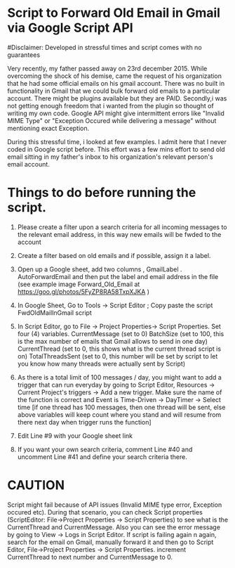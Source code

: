 # Script to Forward Old Email in Gmail via Google Script API 
#Disclaimer: 
Developed in stressful times and script comes with no guarantees

Very recently, my father passed away on 23rd december 2015. While overcoming the shock of his demise, came the request of his organization that he had some official emails on his gmail account. There was no built in functionality in Gmail that we could bulk forward old emails to a particular account. There might be plugins available but they are PAID. Secondly,i was not getting enough freedom that i wanted from the plugin so thought of writing my own code. Google API might give intermittent errors like "Invalid MIME Type" or "Exception Occured while delivering a message" without mentioning exact Exception.

During this stressful time, i looked at few examples. I admit here that I never coded in Google script before. This effort was a few mins effort to send old email sitting in my father's inbox to his organization's relevant person's email account.

# Things to do before running the script.

1. Please create a filter upon a search criteria for all incoming messages to the relevant email address, in this way new emails will be fwded to the account
2. Create a filter based on old emails and if possible, assign it a label.
3. Open up a Google sheet, add two columns , GmailLabel . AutoForwardEmail  and then put the label and email address in the file (see example image Forward_Old_Email at https://goo.gl/photos/5FyZP8RA58TxpXJKA ) 
4. In Google Sheet, Go to Tools -> Script Editor  ; Copy paste the script FwdOldMailInGmail script 
5. In Script Editor, go to File -> Project Properties-> Script Properties. Set four (4) variables. 
CurrentMessage (set to 0) 
BatchSize (set to 100, this is the max number of emails that Gmail allows to send in one day) 
CurrentThread (set to 0, this shows what is the current thread script is on) 
TotalThreadsSent (set to 0, this number will be set by script to let you know how many threads were actually sent by Script)
6. As there is a total limit of 100 messages / day, you might want to add a trigger that can run everyday by going to Script Editor, Resources -> Current Project's triggers -> Add a new trigger. Make sure the name of the function is correct and Event is Time-Driven -> DayTimer -> Select time 
 [if one thread has 100 messages, then one thread will be sent, else above variables will keep count where you stand and will resume from there next day when trigger runs the function]

7. Edit Line #9 with your Google sheet link
8. If you want your own search criteria, comment Line #40 and uncomment Line #41 and define your search criteria there.


# CAUTION
Script might fail because of API issues (Invalid MIME type error, Exception occured etc). During that scenario, you can check Script properties (ScriptEditor: File->Project Properties -> Script Properties) to see what is the CurrentThread and CurrentMessage. Also you can see the error message by going to View -> Logs in Script Editor. If script is failing again n again, search for the email on Gmail, manually forward it and then go to Script Editor, File->Project Properties -> Script Properties.  increment CurrentThread to next number and CurrentMessage to 0. 
